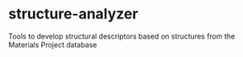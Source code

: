 # structure-analyzer
Tools to develop structural descriptors based on structures from the Materials Project database
